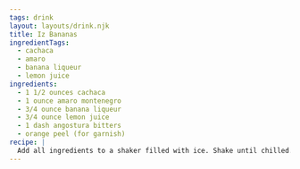 ```yaml
---
tags: drink
layout: layouts/drink.njk
title: Iz Bananas
ingredientTags:
  - cachaca
  - amaro
  - banana liqueur
  - lemon juice
ingredients:
  - 1 1/2 ounces cachaca
  - 1 ounce amaro montenegro
  - 3/4 ounce banana liqueur
  - 3/4 ounce lemon juice
  - 1 dash angostura bitters
  - orange peel (for garnish)
recipe: |
  Add all ingredients to a shaker filled with ice. Shake until chilled. Strain into a glass over ice. Garnish with an orange peel.
---
```

